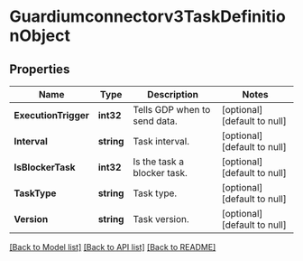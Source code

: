 # Guardiumconnectorv3TaskDefinitionObject

## Properties
Name | Type | Description | Notes
------------ | ------------- | ------------- | -------------
**ExecutionTrigger** | **int32** | Tells GDP when to send data. | [optional] [default to null]
**Interval** | **string** | Task interval. | [optional] [default to null]
**IsBlockerTask** | **int32** | Is the task a blocker task. | [optional] [default to null]
**TaskType** | **string** | Task type. | [optional] [default to null]
**Version** | **string** | Task version. | [optional] [default to null]

[[Back to Model list]](../README.md#documentation-for-models) [[Back to API list]](../README.md#documentation-for-api-endpoints) [[Back to README]](../README.md)

